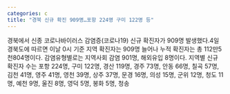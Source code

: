 ```yaml
---
categories: c
title: "경북 신규 확진 909명…포항 224명 구미 122명 등"
---
```

경북에서 신종 코로나바이러스 감염증(코로나19) 신규 확진자가 909명 발생했다.4일 경북도에 따르면 이날 0시 기준 지역 확진자는 909명 늘어나 누적 확진자는 총 112만5천804명이다. 감염유형별로는 지역사회 감염 901명, 해외유입 8명이다. 지역별 신규 확진자 수는 포항 224명, 구미 122명, 경산 119명, 경주 73명, 안동 66명, 칠곡 57명, 김천 41명, 영주 41명, 영천 39명, 상주 37명, 문경 16명, 의성 15명, 군위 12명, 청도 11명, 예천 9명, 울진 8명, 영덕 5명, 봉화 5명, 청송